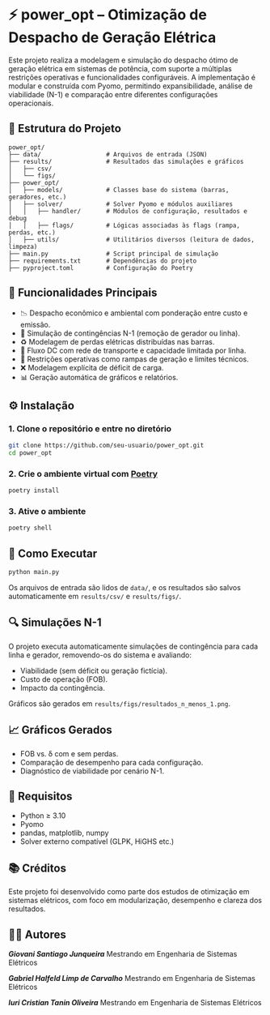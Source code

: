 # ⚡ power_opt – Otimização de Despacho de Geração Elétrica

Este projeto realiza a modelagem e simulação do despacho ótimo de geração elétrica em sistemas de potência, com suporte a múltiplas restrições operativas e funcionalidades configuráveis. A implementação é modular e construída com Pyomo, permitindo expansibilidade, análise de viabilidade (N-1) e comparação entre diferentes configurações operacionais.

## 📁 Estrutura do Projeto

```text
power_opt/
├── data/                  # Arquivos de entrada (JSON)
├── results/               # Resultados das simulações e gráficos
│   ├── csv/
│   └── figs/
├── power_opt/
│   ├── models/            # Classes base do sistema (barras, geradores, etc.)
│   ├── solver/            # Solver Pyomo e módulos auxiliares
│   │   ├── handler/       # Módulos de configuração, resultados e debug
│   │   ├── flags/         # Lógicas associadas às flags (rampa, perdas, etc.)
│   ├── utils/             # Utilitários diversos (leitura de dados, limpeza)
├── main.py                # Script principal de simulação
├── requirements.txt       # Dependências do projeto
├── pyproject.toml         # Configuração do Poetry
```

## 🚀 Funcionalidades Principais

- 📉 Despacho econômico e ambiental com ponderação entre custo e emissão.
- 🔁 Simulação de contingências N-1 (remoção de gerador ou linha).
- ♻️ Modelagem de perdas elétricas distribuídas nas barras.
- 🧮 Fluxo DC com rede de transporte e capacidade limitada por linha.
- 🔧 Restrições operativas como rampas de geração e limites técnicos.
- ❌ Modelagem explícita de déficit de carga.
- 📊 Geração automática de gráficos e relatórios.

## ⚙️ Instalação

### 1. Clone o repositório e entre no diretório

  ```bash
  git clone https://github.com/seu-usuario/power_opt.git
  cd power_opt
  ```

### 2. Crie o ambiente virtual com [Poetry](https://python-poetry.org/)

  ```bash
  poetry install
  ```

### 3. Ative o ambiente

  ```bash
  poetry shell
  ```

## 🧪 Como Executar

```bash
python main.py
```

Os arquivos de entrada são lidos de `data/`, e os resultados são salvos automaticamente em `results/csv/` e `results/figs/`.

## 🔍 Simulações N-1

O projeto executa automaticamente simulações de contingência para cada linha e gerador, removendo-os do sistema e avaliando:

- Viabilidade (sem déficit ou geração fictícia).
- Custo de operação (FOB).
- Impacto da contingência.

Gráficos são gerados em `results/figs/resultados_n_menos_1.png`.

## 📈 Gráficos Gerados

- FOB vs. δ com e sem perdas.
- Comparação de desempenho para cada configuração.
- Diagnóstico de viabilidade por cenário N-1.

## 📌 Requisitos

- Python ≥ 3.10
- Pyomo
- pandas, matplotlib, numpy
- Solver externo compatível (GLPK, HiGHS etc.)

## 📚 Créditos

Este projeto foi desenvolvido como parte dos estudos de otimização em sistemas elétricos, com foco em modularização, desempenho e clareza dos resultados.

## 👨‍💻 Autores

***Giovani Santiago Junqueira***
Mestrando em Engenharia de Sistemas Elétricos  

***Gabriel Halfeld Limp de Carvalho***
Mestrando em Engenharia de Sistemas Elétricos  

***Iuri Cristian Tanin Oliveira***
Mestrando em Engenharia de Sistemas Elétricos  
